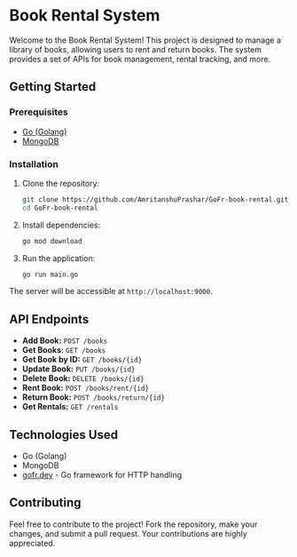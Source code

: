# Book Rental System

Welcome to the Book Rental System! This project is designed to manage a library of books, allowing users to rent and return books. The system provides a set of APIs for book management, rental tracking, and more.

## Getting Started

### Prerequisites

- [Go (Golang)](https://golang.org/dl/)
- [MongoDB](https://www.mongodb.com/try/download/community)

### Installation

1. Clone the repository:

    ```bash
    git clone https://github.com/AmritanshuPrashar/GoFr-book-rental.git
    cd GoFr-book-rental
    ```

2. Install dependencies:

    ```bash
    go mod download
    ```

3. Run the application:

    ```bash
    go run main.go
    ```

The server will be accessible at `http://localhost:9000`.

## API Endpoints

- **Add Book:** `POST /books`
- **Get Books:** `GET /books`
- **Get Book by ID:** `GET /books/{id}`
- **Update Book:** `PUT /books/{id}`
- **Delete Book:** `DELETE /books/{id}`
- **Rent Book:** `POST /books/rent/{id}`
- **Return Book:** `POST /books/return/{id}`
- **Get Rentals:** `GET /rentals`

## Technologies Used

- Go (Golang)
- MongoDB
- [gofr.dev](https://gofr.dev) - Go framework for HTTP handling

## Contributing

Feel free to contribute to the project! Fork the repository, make your changes, and submit a pull request. Your contributions are highly appreciated.

